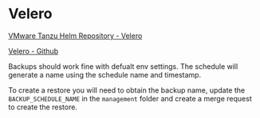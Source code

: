 # Velero

[VMware Tanzu Helm Repository - Velero](https://vmware-tanzu.github.io/helm-charts/)

[Velero - Github](https://github.com/vmware-tanzu/helm-charts)

Backups should work fine with defualt env settings. The schedule will generate a name using the schedule name and timestamp.

To create a restore you will need to obtain the backup name, update the `BACKUP_SCHEDULE_NAME` in the `management` folder and create a merge request to create the restore.
